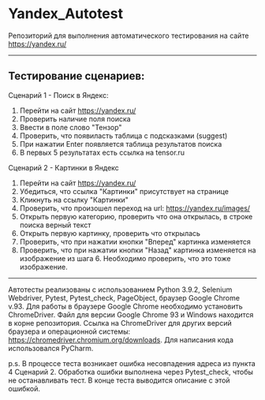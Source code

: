 # Yandex_Autotest
Репозиторий для выполнения автоматического тестирования на сайте https://yandex.ru/

------------------------------------------------------------

Тестирование сценариев:
------------------------
Сценарий 1 - Поиск в Яндекс:
1) Перейти на сайт https://yandex.ru/
2) Проверить наличие поля поиска
3) Ввести в поле слово "Тензор"
4) Проверить, что появиласть таблица с подсказками (suggest)
5) При нажатии Enter появляется таблица результатов поиска
6) В первых 5 результатах есть ссылка на tensor.ru

Сценарий 2 - Картинки в Яндекс
1) Перейти на сайт https://yandex.ru/
2) Убедиться, что ссылка "Картинки" присутствует на странице
3) Кликнуть на ссылку "Картинки"
4) Проверить, что произошел переход на url: https://yandex.ru/images/
5) Открыть первую категорию, проверить что она открылась, в строке поиска верный текст
6) Открыть первую картинку, проверить что открылась
7) Проверить, что при нажатии кнопки "Вперед" картинка изменяется
8) Проверить, что при нажатии кнопки "Назад" картинка изменяется на изображение из шага 6. Необходимо проверить, что это тоже изображение.
------------------------------------------------------------------------------------------------------------------------------------------
Автотесты реализованы с использованием Python 3.9.2, Selenium Webdriver, Pytest, Pytest_check, PageObject, браузер Google Chrome v.93.
Для работы в браузере Google Chrome необходимо установить ChromeDriver. Файл для версии Google Chrome 93 и Windows находится в корне репозитория.
Ссылка на ChromeDriver для других версий браузера и операционной системы: https://chromedriver.chromium.org/downloads.
Для написания кода использовался PyCharm.

p.s. В процессе теста возникает ошибка несовпадения адреса из пункта 4 Сценарий 2. Обработка ошибки выполнена через Pytest_check, чтобы не останавливать тест.
В конце теста выводится описание с этой ошибкой.

